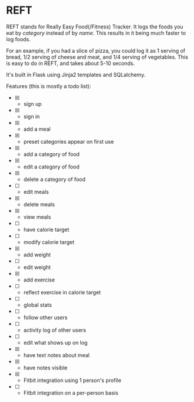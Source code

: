 # REFT

REFT stands for Really Easy Food(/Fitness) Tracker. It logs the foods you eat by *category* instead of by *name*. This results in it being much faster to log foods.

For an example, if you had a slice of pizza, you could log it as 1 serving of bread, 1/2 serving of cheese and meat, and 1/4 serving of vegetables. This is easy to do in REFT, and takes about 5-10 seconds. 

It's built in Flask using Jinja2 templates and SQLalchemy.

Features (this is mostly a todo list):
- [x] - sign up
- [x] - sign in
- [x] - add a meal
- [x] - preset categories appear on first use
- [x] - add a category of food
- [x] - edit a category of food
- [x] - delete a category of food
- [ ] - edit meals
- [x] - delete meals
- [x] - view meals
- [ ] - have calorie target
- [ ] - modify calorie target
- [x] - add weight
- [ ] - edit weight
- [x] - add exercise
- [ ] - reflect exercise in calorie target
- [ ] - global stats
- [ ] - follow other users
- [ ] - activity log of other users
- [ ] - edit what shows up on log
- [x] - have text notes about meal
- [x] - have notes visible
- [x] - Fitbit integration using 1 person's profile
- [ ] - Fitbit integration on a per-person basis
